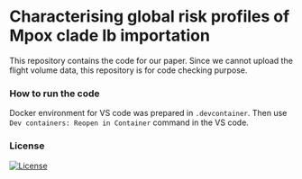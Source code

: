 # Characterising global risk profiles of Mpox clade Ib importation

This repository contains the code for our paper.
Since we cannot upload the flight volume data, this repository is for code checking purpose.

### How to run the code
Docker environment for VS code was prepared in `.devcontainer`.
Then use `Dev containers: Reopen in Container` command in the VS code.

### License
[![License](http://img.shields.io/badge/license-MIT-brightgreen.svg?style=flat)](LICENSE)